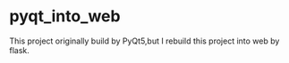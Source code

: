 # pyqt_into_web
This project originally build by PyQt5,but I rebuild this project into web by flask.
